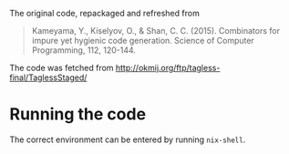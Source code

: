 The original code, repackaged and refreshed from

> Kameyama, Y., Kiselyov, O., & Shan, C. C. (2015). Combinators for impure yet hygienic code generation. Science of Computer Programming, 112, 120-144.

The code was fetched from http://okmij.org/ftp/tagless-final/TaglessStaged/

# Running the code

The correct environment can be entered by running `nix-shell`.
